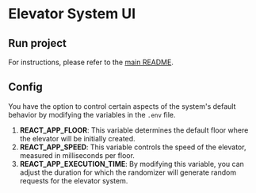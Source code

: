 # Elevator System UI

## Run project

For instructions, please refer to the [main README](../../README.md).

## Config

You have the option to control certain aspects of the system's default behavior by modifying the variables in the `.env` file.

1. **REACT_APP_FLOOR**: This variable determines the default floor where the elevator will be initially created.
2. **REACT_APP_SPEED**: This variable controls the speed of the elevator, measured in milliseconds per floor.
3. **REACT_APP_EXECUTION_TIME**: By modifying this variable, you can adjust the duration for which the randomizer will generate random requests for the elevator system.